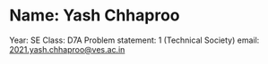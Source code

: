 # Name: Yash Chhaproo
Year: SE
Class: D7A
Problem statement: 1 (Technical Society)
email: 2021.yash.chhaproo@ves.ac.in
